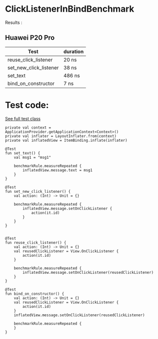 # ClickListenerInBindBenchmark

Results :

## Huawei P20 Pro

| Test | duration |
|---|---|
|reuse_click_listener  |20 ns |
|set_new_click_listener  |38 ns |
|set_text  |486 ns |
|bind_on_constructor  |7 ns |


# Test code:

[See full test class](https://github.com/glureau-betclic/ClickListenerInBindBenchmark/blob/main/benchmark/src/androidTest/java/com/glureau/benchmark/ExampleBenchmark.kt)

    private val context = ApplicationProvider.getApplicationContext<Context>()
    private val inflater = LayoutInflater.from(context)
    private val inflatedView = ItemBinding.inflate(inflater)

    @Test
    fun set_text() {
        val msg1 = "msg1"

        benchmarkRule.measureRepeated {
            inflatedView.message.text = msg1
        }
    }

    @Test
    fun set_new_click_listener() {
        val action: (Int) -> Unit = {}

        benchmarkRule.measureRepeated {
            inflatedView.message.setOnClickListener {
                action(it.id)
            }
        }
    }


    @Test
    fun reuse_click_listener() {
        val action: (Int) -> Unit = {}
        val reusedClickListener = View.OnClickListener {
            action(it.id)
        }

        benchmarkRule.measureRepeated {
            inflatedView.message.setOnClickListener(reusedClickListener)
        }
    }

    @Test
    fun bind_on_constructor() {
        val action: (Int) -> Unit = {}
        val reusedClickListener = View.OnClickListener {
            action(it.id)
        }
        inflatedView.message.setOnClickListener(reusedClickListener)

        benchmarkRule.measureRepeated {
        }
    }
